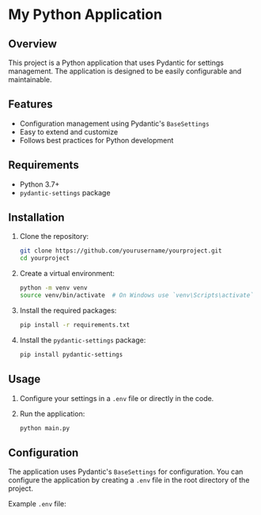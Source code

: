 # My Python Application

## Overview

This project is a Python application that uses Pydantic for settings management. The application is designed to be easily configurable and maintainable.

## Features

- Configuration management using Pydantic's `BaseSettings`
- Easy to extend and customize
- Follows best practices for Python development

## Requirements

- Python 3.7+
- `pydantic-settings` package

## Installation

1. Clone the repository:

   ```sh
   git clone https://github.com/yourusername/yourproject.git
   cd yourproject
   ```

2. Create a virtual environment:

   ```sh
   python -m venv venv
   source venv/bin/activate  # On Windows use `venv\Scripts\activate`
   ```

3. Install the required packages:

   ```sh
   pip install -r requirements.txt
   ```

4. Install the `pydantic-settings` package:
   ```sh
   pip install pydantic-settings
   ```

## Usage

1. Configure your settings in a `.env` file or directly in the code.

2. Run the application:
   ```sh
   python main.py
   ```

## Configuration

The application uses Pydantic's `BaseSettings` for configuration. You can configure the application by creating a `.env` file in the root directory of the project.

Example `.env` file:
